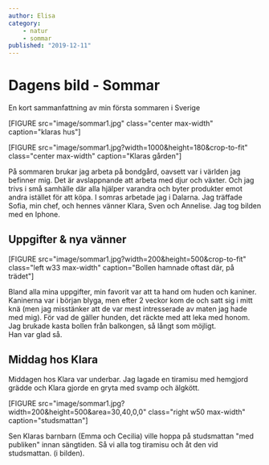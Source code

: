 ```yaml
---
author: Elisa
category:
    - natur
    - sommar
published: "2019-12-11"
---
```

Dagens bild - Sommar
==================================

En kort sammanfattning av min första sommaren i Sverige

[FIGURE src="image/sommar1.jpg" class="center max-width" caption="klaras hus"]

<!--more-->

<!-- <figure class="figure center">
    <img src="image/sommar1.jpg?w400&h=150" alt="Bondgård">
    <figcaption>
        <p>kl. 10 på kvällen i Dalarna</p>
    </figcaption>
</figure> -->

[FIGURE src="image/sommar1.jpg?width=1000&height=180&crop-to-fit" class="center max-width" caption="Klaras gården"]
<!--image/theme/small-poly.jpg?width=1100&height=180&crop-to-fit&area=0,0,30,0"
top,right,bottom,left-->
På sommaren brukar jag arbeta på bondgård, oavsett var i världen jag befinner mig.
Det är avslappnande att arbeta med djur och växter. Och jag trivs i små samhälle
där alla hjälper varandra och byter produkter emot andra istället för att köpa.
I somras arbetade jag i Dalarna. Jag träffade Sofia, min chef, och hennes vänner
Klara, Sven och Annelise.
Jag tog bilden med en Iphone.

**Uppgifter & nya vänner**
-----------------------------------
[FIGURE src="image/sommar1.jpg?width=200&height=500&crop-to-fit" class="left w33 max-width" caption="Bollen hamnade oftast där, på trädet"]

Bland alla mina uppgifter, min favorit var att ta hand om huden och kaniner.  
Kaninerna var i början blyga,   men efter 2 veckor kom de och satt sig i mitt knä
(men jag misstänker att de var mest intresserade av maten   jag hade med mig).
För vad de gäller hunden, det räckte med att leka med honom.  
Jag brukade kasta bollen från balkongen, så långt som möjligt.   
Han var glad så.  








**Middag hos Klara**
----------------------------

Middagen hos Klara var underbar. Jag lagade en tiramisu med hemgjord grädde
och Klara gjorde en gryta med svamp och älgkött.

[FIGURE src="image/sommar1.jpg?width=200&height=500&area=30,40,0,0" class="right w50 max-width" caption="studsmattan"]

Sen Klaras barnbarn (Emma och Cecilia) ville hoppa på studsmattan "med publiken" innan
sängtiden. Så vi alla tog tiramisu och åt den vid studsmattan.
(i bilden).
